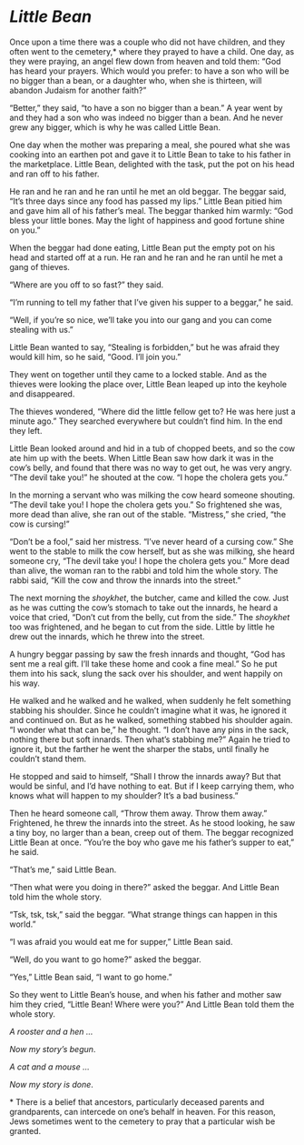 # ***Little Bean***



Once upon a time there was a couple who did not have children, and they often went to the cemetery,\* where they prayed to have a child. One day, as they were praying, an angel flew down from heaven and told them: “God has heard your prayers. Which would you prefer: to have a son who will be no bigger than a bean, or a daughter who, when she is thirteen, will abandon Judaism for another faith?”

“Better,” they said, “to have a son no bigger than a bean.” A year went by and they had a son who was indeed no bigger than a bean. And he never grew any bigger, which is why he was called Little Bean.

One day when the mother was preparing a meal, she poured what she was cooking into an earthen pot and gave it to Little Bean to take to his father in the marketplace. Little Bean, delighted with the task, put the pot on his head and ran off to his father.

He ran and he ran and he ran until he met an old beggar. The beggar said, “It’s three days since any food has passed my lips.” Little Bean pitied him and gave him all of his father’s meal. The beggar thanked him warmly: “God bless your little bones. May the light of happiness and good fortune shine on you.”

When the beggar had done eating, Little Bean put the empty pot on his head and started off at a run. He ran and he ran and he ran until he met a gang of thieves.

“Where are you off to so fast?” they said.

“I’m running to tell my father that I’ve given his supper to a beggar,” he said.

“Well, if you’re so nice, we’ll take you into our gang and you can come stealing with us.”

Little Bean wanted to say, “Stealing is forbidden,” but he was afraid they would kill him, so he said, “Good. I’ll join you.”

They went on together until they came to a locked stable. And as the thieves were looking the place over, Little Bean leaped up into the keyhole and disappeared.

The thieves wondered, “Where did the little fellow get to? He was here just a minute ago.” They searched everywhere but couldn’t find him. In the end they left.

Little Bean looked around and hid in a tub of chopped beets, and so the cow ate him up with the beets. When Little Bean saw how dark it was in the cow’s belly, and found that there was no way to get out, he was very angry. “The devil take you!” he shouted at the cow. “I hope the cholera gets you.”

In the morning a servant who was milking the cow heard someone shouting. “The devil take you! I hope the cholera gets you.” So frightened she was, more dead than alive, she ran out of the stable. “Mistress,” she cried, “the cow is cursing!”

“Don’t be a fool,” said her mistress. “I’ve never heard of a cursing cow.” She went to the stable to milk the cow herself, but as she was milking, she heard someone cry, “The devil take you! I hope the cholera gets you.” More dead than alive, the woman ran to the rabbi and told him the whole story. The rabbi said, “Kill the cow and throw the innards into the street.”

The next morning the *shoykhet*, the butcher, came and killed the cow. Just as he was cutting the cow’s stomach to take out the innards, he heard a voice that cried, “Don’t cut from the belly, cut from the side.” The *shoykhet* too was frightened, and he began to cut from the side. Little by little he drew out the innards, which he threw into the street.

A hungry beggar passing by saw the fresh innards and thought, “God has sent me a real gift. I’ll take these home and cook a fine meal.” So he put them into his sack, slung the sack over his shoulder, and went happily on his way.

He walked and he walked and he walked, when suddenly he felt something stabbing his shoulder. Since he couldn’t imagine what it was, he ignored it and continued on. But as he walked, something stabbed his shoulder again. “I wonder what that can be,” he thought. “I don’t have any pins in the sack, nothing there but soft innards. Then what’s stabbing me?” Again he tried to ignore it, but the farther he went the sharper the stabs, until finally he couldn’t stand them.

He stopped and said to himself, “Shall I throw the innards away? But that would be sinful, and I’d have nothing to eat. But if I keep carrying them, who knows what will happen to my shoulder? It’s a bad business.”

Then he heard someone call, “Throw them away. Throw them away.” Frightened, he threw the innards into the street. As he stood looking, he saw a tiny boy, no larger than a bean, creep out of them. The beggar recognized Little Bean at once. “You’re the boy who gave me his father’s supper to eat,” he said.

“That’s me,” said Little Bean.

“Then what were you doing in there?” asked the beggar. And Little Bean told him the whole story.

“Tsk, tsk, tsk,” said the beggar. “What strange things can happen in this world.”

“I was afraid you would eat me for supper,” Little Bean said.

“Well, do you want to go home?” asked the beggar.

“Yes,” Little Bean said, “I want to go home.”

So they went to Little Bean’s house, and when his father and mother saw him they cried, “Little Bean! Where were you?” And Little Bean told them the whole story.


*A rooster and a hen …*

*Now my story’s begun*.

*A cat and a mouse …*

*Now my story is done*.



\* There is a belief that ancestors, particularly deceased parents and grandparents, can intercede on one’s behalf in heaven. For this reason, Jews sometimes went to the cemetery to pray that a particular wish be granted.
